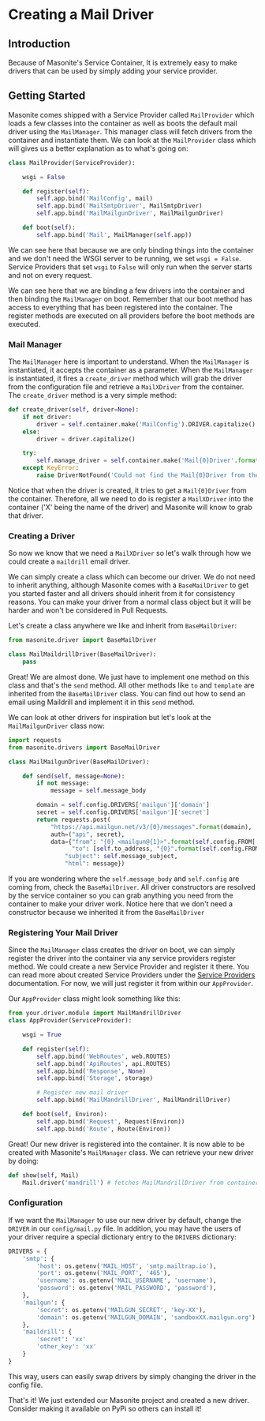 # Creating a Mail Driver

## Introduction

Because of Masonite's Service Container, It is extremely easy to make drivers that can be used by simply adding your service provider.

## Getting Started

Masonite comes shipped with a Service Provider called `MailProvider` which loads a few classes into the container as well as boots the default mail driver using the `MailManager`. This manager class will fetch drivers from the container and instantiate them. We can look at the `MailProvider` class which will gives us a better explanation as to what's going on:

```python
class MailProvider(ServiceProvider):

    wsgi = False

    def register(self):
        self.app.bind('MailConfig', mail)
        self.app.bind('MailSmtpDriver', MailSmtpDriver)
        self.app.bind('MailMailgunDriver', MailMailgunDriver)

    def boot(self):
        self.app.bind('Mail', MailManager(self.app))
```

We can see here that because we are only binding things into the container and we don't need the WSGI server to be running, we set `wsgi = False`. Service Providers that set `wsgi` to `False` will only run when the server starts and not on every request.

We can see here that we are binding a few drivers into the container and then binding the `MailManager` on boot. Remember that our boot method has access to everything that has been registered into the container. The register methods are executed on all providers before the boot methods are executed.

### Mail Manager

The `MailManager` here is important to understand. When the `MailManager` is instantiated, it accepts the container as a parameter. When the `MailManager` is instantiated, it fires a `create_driver` method which will grab the driver from the configuration file and retrieve a `MailXDriver` from the container. The `create_driver` method is a very simple method:

```python
def create_driver(self, driver=None):
    if not driver:
        driver = self.container.make('MailConfig').DRIVER.capitalize()
    else:
        driver = driver.capitalize()

    try:
        self.manage_driver = self.container.make('Mail{0}Driver'.format(driver))
    except KeyError:
        raise DriverNotFound('Could not find the Mail{0}Driver from the service container. Are you missing a service provider?'.format(driver))
```

Notice that when the driver is created, it tries to get a `Mail{0}Driver` from the container. Therefore, all we need to do is register a `MailXDriver` into the container \('X' being the name of the driver\) and Masonite will know to grab that driver.

### Creating a Driver

So now we know that we need a `MailXDriver` so let's walk through how we could create a `maildrill` email driver.

We can simply create a class which can become our driver. We do not need to inherit anything, although Masonite comes with a `BaseMailDriver` to get you started faster and all drivers should inherit from it for consistency reasons. You can make your driver from a normal class object but it will be harder and won't be considered in Pull Requests.

Let's create a class anywhere we like and inherit from `BaseMailDriver`:

```python
from masonite.driver import BaseMailDriver

class MailMaildrillDriver(BaseMailDriver):
    pass
```

Great! We are almost done. We just have to implement one method on this class and that's the `send` method. All other methods like `to` and `template` are inherited from the `BaseMailDriver` class. You can find out how to send an email using Maildrill and implement it in this `send` method.

We can look at other drivers for inspiration but let's look at the `MailMailgunDriver` class now:

```python
import requests
from masonite.drivers import BaseMailDriver

class MailMailgunDriver(BaseMailDriver):

    def send(self, message=None):
        if not message:
            message = self.message_body

        domain = self.config.DRIVERS['mailgun']['domain']
        secret = self.config.DRIVERS['mailgun']['secret']
        return requests.post(
            "https://api.mailgun.net/v3/{0}/messages".format(domain),
            auth=("api", secret),
            data={"from": "{0} <mailgun@{1}>".format(self.config.FROM['name'], domain),
                  "to": [self.to_address, "{0}".format(self.config.FROM['address'])],
                "subject": self.message_subject,
                "html": message})
```

If you are wondering where the `self.message_body` and `self.config` are coming from, check the `BaseMailDriver`. All driver constructors are resolved by the service container so you can grab anything you need from the container to make your driver work. Notice here that we don't need a constructor because we inherited it from the `BaseMailDriver`

### Registering Your Mail Driver

Since the `MailManager` class creates the driver on boot, we can simply register the driver into the container via any service providers register method. We could create a new Service Provider and register it there. You can read more about created Service Providers under the [Service Providers](../architectural-concepts/service-providers.md) documentation. For now, we will just register it from within our `AppProvider`.

Our `AppProvider` class might look something like this:

```python
from your.driver.module import MailMandrillDriver
class AppProvider(ServiceProvider):

    wsgi = True

    def register(self):
        self.app.bind('WebRoutes', web.ROUTES)
        self.app.bind('ApiRoutes', api.ROUTES)
        self.app.bind('Response', None)
        self.app.bind('Storage', storage)

        # Register new mail driver
        self.app.bind('MailMandrillDriver', MailMandrillDriver)

    def boot(self, Environ):
        self.app.bind('Request', Request(Environ))
        self.app.bind('Route', Route(Environ))
```

Great! Our new driver is registered into the container. It is now able to be created with Masonite's `MailManager` class. We can retrieve your new driver by doing:

```python
def show(self, Mail)
    Mail.driver('mandrill') # fetches MailMandrillDriver from container
```

### Configuration

If we want the `MailManager` to use our new driver by default, change the `DRIVER` in our `config/mail.py` file. In addition, you may have the users of your driver require a special dictionary entry to the `DRIVERS` dictionary:

```python
DRIVERS = {
    'smtp': {
        'host': os.getenv('MAIL_HOST', 'smtp.mailtrap.io'),
        'port': os.getenv('MAIL_PORT', '465'),
        'username': os.getenv('MAIL_USERNAME', 'username'),
        'password': os.getenv('MAIL_PASSWORD', 'password'),
    },
    'mailgun': {
        'secret': os.getenv('MAILGUN_SECRET', 'key-XX'),
        'domain': os.getenv('MAILGUN_DOMAIN', 'sandboxXX.mailgun.org')
    },
    'maildrill': {
        'secret': 'xx'
        'other_key': 'xx'
    }
}
```

This way, users can easily swap drivers by simply changing the driver in the config file.

That's it! We just extended our Masonite project and created a new driver. Consider making it available on PyPi so others can install it!

